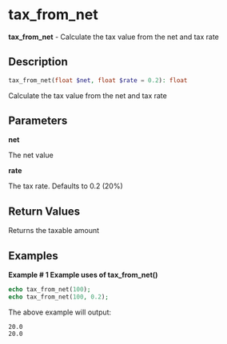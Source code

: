 # tax_from_net

**tax_from_net** - Calculate the tax value from the net and tax rate

## Description

```php
tax_from_net(float $net, float $rate = 0.2): float
```

Calculate the tax value from the net and tax rate

## Parameters

**net**

The net value

**rate**

The tax rate. Defaults to 0.2 (20%)

## Return Values

Returns the taxable amount

## Examples

**Example # 1 Example uses of tax_from_net()**

```php
echo tax_from_net(100);
echo tax_from_net(100, 0.2);
```

The above example will output:

```
20.0
20.0
```